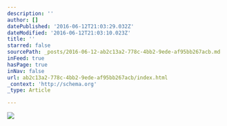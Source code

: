 ```yaml
---
description: ''
author: []
datePublished: '2016-06-12T21:03:29.032Z'
dateModified: '2016-06-12T21:03:10.023Z'
title: ''
starred: false
sourcePath: _posts/2016-06-12-ab2c13a2-778c-4bb2-9ede-af95bb267acb.md
inFeed: true
hasPage: true
inNav: false
url: ab2c13a2-778c-4bb2-9ede-af95bb267acb/index.html
_context: 'http://schema.org'
_type: Article

---
```

![](https://the-grid-user-content.s3-us-west-2.amazonaws.com/f327f19c-b13b-4af8-820a-2f9d768888d2.jpg)